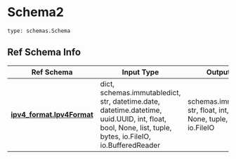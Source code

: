 # Schema2
```
type: schemas.Schema
```

## Ref Schema Info
Ref Schema | Input Type | Output Type
---------- | ---------- | -----------
[**ipv4_format.Ipv4Format**](../../../../../../components/schema/ipv4_format.md) | dict, schemas.immutabledict, str, datetime.date, datetime.datetime, uuid.UUID, int, float, bool, None, list, tuple, bytes, io.FileIO, io.BufferedReader | schemas.immutabledict, str, float, int, bool, None, tuple, bytes, io.FileIO
